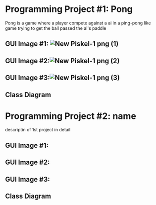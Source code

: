 # Programming Project #1: Pong
Pong is a game where a player compete against a ai in a ping-pong like game trying to get the ball passed the ai's paddle

## GUI Image #1: ![New Piskel-1 png (1)](https://user-images.githubusercontent.com/54367938/169876360-efcdf0c6-d8d5-43d7-a329-c9fc6b96e0ad.png)

## GUI Image #2:![New Piskel-1 png (2)](https://user-images.githubusercontent.com/54367938/169882126-f2ad01a7-fd2e-4896-aa14-c14f92645238.png)

## GUI Image #3:![New Piskel-1 png (3)](https://user-images.githubusercontent.com/54367938/169883295-cfe51b92-65b6-4631-b3b1-079fc8b13ff4.png)


## Class Diagram

# Programming Project #2: name
descriptin of 1st project in detail

## GUI Image #1:
## GUI Image #2:
## GUI Image #3:

## Class Diagram

